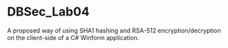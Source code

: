 # DBSec_Lab04
A proposed way of using SHA1 hashing and RSA-512 encryption/decryption on the client-side of a C# Winform application.
